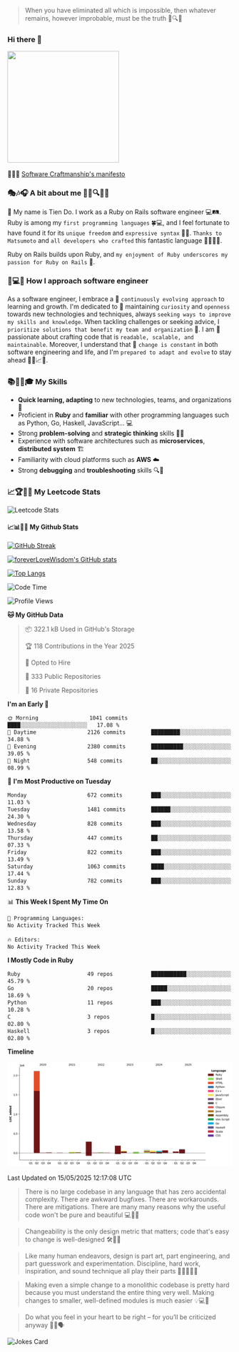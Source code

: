 > When you have eliminated all which is impossible, then whatever remains, however improbable, must be the truth 🤔🔍💡
### Hi there 👋

<!--
**foreverLoveWisdom/foreverLoveWisdom** is a ✨ _special_ ✨ repository because its `README.md` (this file) appears on your GitHub profile.

Here are some ideas to get you started:

- 🔭 I’m currently working on ...
- 🌱 I’m currently learning ...
- 👯 I’m looking to collaborate on ...
- 🤔 I’m looking for help with ...
- 💬 Ask me about ...
- 📫 How to reach me: ...
- 😄 Pronouns: ...
- ⚡ Fun fact: ...
-->

<img src="https://codecondo.com/wp-content/uploads/2017/09/railslogo.png" width="250" height="250">

 📜🔨🌟 [Software Craftmanship's manifesto](http://manifesto.softwarecraftsmanship.org/)

### 🎭🎶🎧 A bit about me 🕵️‍♀️🔍🕵️‍♂️
👋 My name is Tien Do. I work as a Ruby on Rails software engineer 💻🛤️. Ruby is among my `first programming languages` 🍀💻, and I feel fortunate to have found it for its `unique freedom` and `expressive syntax` 🤗💬. `Thanks to Matsumoto` and `all developers who crafted` this fantastic language 🙏👨‍💻🌟.

Ruby on Rails builds upon Ruby, and `my enjoyment of Ruby underscores my passion for Ruby on Rails` 🤩.

### 🤔💻🔨 How I approach software engineer
As a software engineer, I embrace a 🔄 `continuously evolving approach` to learning and growth. I'm dedicated to 🤔 maintaining `curiosity` and `openness` towards new technologies and techniques, always `seeking ways to improve my skills and knowledge`. When tackling challenges or seeking advice, I `prioritize solutions that benefit my team and organization` 👥. I am 🎉 passionate about crafting code that is `readable, scalable, and maintainable`. Moreover, I understand that 🌊 `change is constant` in both software engineering and life, and I'm `prepared to adapt and evolve` to stay ahead 🏃‍♂️📈🔄.

### 📚🧑‍💻🎓 My Skills
- **Quick learning, adapting** to new technologies, teams, and organizations 🚀
- Proficient in **Ruby** and **familiar** with other programming languages such as Python, Go, Haskell, JavaScript... 💻
- Strong **problem-solving** and **strategic thinking** skills 🤔💡
- Experience with software architectures such as **microservices**, **distributed system** 🏗️
- Familiarity with cloud platforms such as **AWS** ☁️ 
- Strong **debugging** and **troubleshooting** skills 🔍🐞


### 📈🏆🧑‍💻 My Leetcode Stats
![Leetcode Stats](https://leetcard.jacoblin.cool/foreverLoveWisdom)

#### 📈📊👨‍💻  My Github Stats

[![GitHub Streak](https://github-readme-streak-stats.herokuapp.com/?user=foreverLoveWisdom&theme=dracula)](https://git.io/streak-stats)
&nbsp;
&nbsp;

[![foreverLoveWisdom's GitHub stats](https://github-readme-stats.vercel.app/api?username=foreverLoveWisdom&show_icons=true&theme=react&count_private=true)](https://github.com/anuraghazra/github-readme-stats)

[![Top Langs](https://github-readme-stats.vercel.app/api/top-langs/?username=foreverLoveWisdom&show_icons=true&theme=vue-dark)](https://github.com/anuraghazra/github-readme-stats)

<!--START_SECTION:waka-->
![Code Time](http://img.shields.io/badge/Code%20Time-3%2C327%20hrs%2019%20mins-blue)

![Profile Views](http://img.shields.io/badge/Profile%20Views-0-blue)

**🐱 My GitHub Data** 

> 📦 322.1 kB Used in GitHub's Storage 
 > 
> 🏆 118 Contributions in the Year 2025
 > 
> 💼 Opted to Hire
 > 
> 📜 333 Public Repositories 
 > 
> 🔑 16 Private Repositories 
 > 
**I'm an Early 🐤** 

```text
🌞 Morning                1041 commits        ████░░░░░░░░░░░░░░░░░░░░░   17.08 % 
🌆 Daytime                2126 commits        █████████░░░░░░░░░░░░░░░░   34.88 % 
🌃 Evening                2380 commits        ██████████░░░░░░░░░░░░░░░   39.05 % 
🌙 Night                  548 commits         ██░░░░░░░░░░░░░░░░░░░░░░░   08.99 % 
```
📅 **I'm Most Productive on Tuesday** 

```text
Monday                   672 commits         ███░░░░░░░░░░░░░░░░░░░░░░   11.03 % 
Tuesday                  1481 commits        ██████░░░░░░░░░░░░░░░░░░░   24.30 % 
Wednesday                828 commits         ███░░░░░░░░░░░░░░░░░░░░░░   13.58 % 
Thursday                 447 commits         ██░░░░░░░░░░░░░░░░░░░░░░░   07.33 % 
Friday                   822 commits         ███░░░░░░░░░░░░░░░░░░░░░░   13.49 % 
Saturday                 1063 commits        ████░░░░░░░░░░░░░░░░░░░░░   17.44 % 
Sunday                   782 commits         ███░░░░░░░░░░░░░░░░░░░░░░   12.83 % 
```


📊 **This Week I Spent My Time On** 

```text
💬 Programming Languages: 
No Activity Tracked This Week

🔥 Editors: 
No Activity Tracked This Week
```

**I Mostly Code in Ruby** 

```text
Ruby                     49 repos            ███████████░░░░░░░░░░░░░░   45.79 % 
Go                       20 repos            █████░░░░░░░░░░░░░░░░░░░░   18.69 % 
Python                   11 repos            ███░░░░░░░░░░░░░░░░░░░░░░   10.28 % 
C                        3 repos             █░░░░░░░░░░░░░░░░░░░░░░░░   02.80 % 
Haskell                  3 repos             █░░░░░░░░░░░░░░░░░░░░░░░░   02.80 % 
```



**Timeline**

![Lines of Code chart](https://raw.githubusercontent.com/foreverLoveWisdom/foreverLoveWisdom/main/assets/bar_graph.png)


 Last Updated on 15/05/2025 12:17:08 UTC
<!--END_SECTION:waka-->


> There is no large codebase in any language that has zero accidental complexity. There are awkward bugfixes. There are workarounds. There are mitigations.
> There are many many reasons why the useful code won't be pure and beautiful 💻🐞🤔

> Changeability is the only design metric that matters; code that's easy to change is well-designed 🛠️🔄🎨

> Like many human endeavors, design is part art, part engineering, and part guesswork and experimentation. Discipline, hard work, inspiration, and sound technique all play their parts 🎨🧑‍💻🔬🧪

> Mak­ing even a sim­ple change to a mono­lith­ic code­base is pret­ty hard because you must under­stand the entire thing very well. Mak­ing changes to small­er, well-defined mod­ules is much easier 💡💻🤔
 
 > Do what you feel in your heart to be right – for you’ll be criticized anyway 💖🙏🗣️ 
 
![Jokes Card](https://readme-jokes.vercel.app/api)
